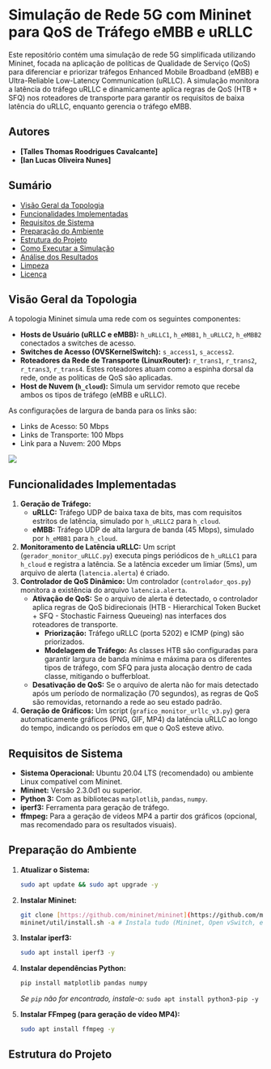 # Simulação de Rede 5G com Mininet para QoS de Tráfego eMBB e uRLLC

Este repositório contém uma simulação de rede 5G simplificada utilizando Mininet, focada na aplicação de políticas de Qualidade de Serviço (QoS) para diferenciar e priorizar tráfegos Enhanced Mobile Broadband (eMBB) e Ultra-Reliable Low-Latency Communication (uRLLC). A simulação monitora a latência do tráfego uRLLC e dinamicamente aplica regras de QoS (HTB + SFQ) nos roteadores de transporte para garantir os requisitos de baixa latência do uRLLC, enquanto gerencia o tráfego eMBB.

## Autores

* **[Talles Thomas Roodrigues Cavalcante]**
* **[Ian Lucas Oliveira Nunes]**

## Sumário
- [Visão Geral da Topologia](#visão-geral-da-topologia)
- [Funcionalidades Implementadas](#funcionalidades-implementadas)
- [Requisitos de Sistema](#requisitos-de-sistema)
- [Preparação do Ambiente](#preparação-do-ambiente)
- [Estrutura do Projeto](#estrutura-do-projeto)
- [Como Executar a Simulação](#como-executar-a-simulação)
- [Análise dos Resultados](#análise-dos-resultados)
- [Limpeza](#limpeza)
- [Licença](#licença)

## Visão Geral da Topologia

A topologia Mininet simula uma rede com os seguintes componentes:

- **Hosts de Usuário (uRLLC e eMBB):** `h_uRLLC1`, `h_eMBB1`, `h_uRLLC2`, `h_eMBB2` conectados a switches de acesso.
- **Switches de Acesso (OVSKernelSwitch):** `s_access1`, `s_access2`.
- **Roteadores da Rede de Transporte (LinuxRouter):** `r_trans1`, `r_trans2`, `r_trans3`, `r_trans4`. Estes roteadores atuam como a espinha dorsal da rede, onde as políticas de QoS são aplicadas.
- **Host de Nuvem (`h_cloud`):** Simula um servidor remoto que recebe ambos os tipos de tráfego (eMBB e uRLLC).

As configurações de largura de banda para os links são:
- Links de Acesso: 50 Mbps
- Links de Transporte: 100 Mbps
- Link para a Nuvem: 200 Mbps

<img src="./topology_diagram.png">

## Funcionalidades Implementadas

1.  **Geração de Tráfego:**
    * **uRLLC:** Tráfego UDP de baixa taxa de bits, mas com requisitos estritos de latência, simulado por `h_uRLLC2` para `h_cloud`.
    * **eMBB:** Tráfego UDP de alta largura de banda (45 Mbps), simulado por `h_eMBB1` para `h_cloud`.
2.  **Monitoramento de Latência uRLLC:** Um script (`gerador_monitor_uRLLC.py`) executa pings periódicos de `h_uRLLC1` para `h_cloud` e registra a latência. Se a latência exceder um limiar (5ms), um arquivo de alerta (`latencia.alerta`) é criado.
3.  **Controlador de QoS Dinâmico:** Um controlador (`controlador_qos.py`) monitora a existência do arquivo `latencia.alerta`.
    * **Ativação de QoS:** Se o arquivo de alerta é detectado, o controlador aplica regras de QoS bidirecionais (HTB - Hierarchical Token Bucket + SFQ - Stochastic Fairness Queueing) nas interfaces dos roteadores de transporte.
        * **Priorização:** Tráfego uRLLC (porta 5202) e ICMP (ping) são priorizados.
        * **Modelagem de Tráfego:** As classes HTB são configuradas para garantir largura de banda mínima e máxima para os diferentes tipos de tráfego, com SFQ para justa alocação dentro de cada classe, mitigando o bufferbloat.
    * **Desativação de QoS:** Se o arquivo de alerta não for mais detectado após um período de normalização (70 segundos), as regras de QoS são removidas, retornando a rede ao seu estado padrão.
4.  **Geração de Gráficos:** Um script (`grafico_monitor_urllc_v3.py`) gera automaticamente gráficos (PNG, GIF, MP4) da latência uRLLC ao longo do tempo, indicando os períodos em que o QoS esteve ativo.

## Requisitos de Sistema

* **Sistema Operacional:** Ubuntu 20.04 LTS (recomendado) ou ambiente Linux compatível com Mininet.
* **Mininet:** Versão 2.3.0d1 ou superior.
* **Python 3:** Com as bibliotecas `matplotlib`, `pandas`, `numpy`.
* **iperf3:** Ferramenta para geração de tráfego.
* **ffmpeg:** Para a geração de vídeos MP4 a partir dos gráficos (opcional, mas recomendado para os resultados visuais).

## Preparação do Ambiente

1.  **Atualizar o Sistema:**
    ```bash
    sudo apt update && sudo apt upgrade -y
    ```

2.  **Instalar Mininet:**
    ```bash
    git clone [https://github.com/mininet/mininet](https://github.com/mininet/mininet)
    mininet/util/install.sh -a # Instala tudo (Mininet, Open vSwitch, etc.)
    ```

3.  **Instalar iperf3:**
    ```bash
    sudo apt install iperf3 -y
    ```

4.  **Instalar dependências Python:**
    ```bash
    pip install matplotlib pandas numpy
    ```
    *Se `pip` não for encontrado, instale-o:* `sudo apt install python3-pip -y`

5.  **Instalar FFmpeg (para geração de vídeo MP4):**
    ```bash
    sudo apt install ffmpeg -y
    ```

## Estrutura do Projeto
